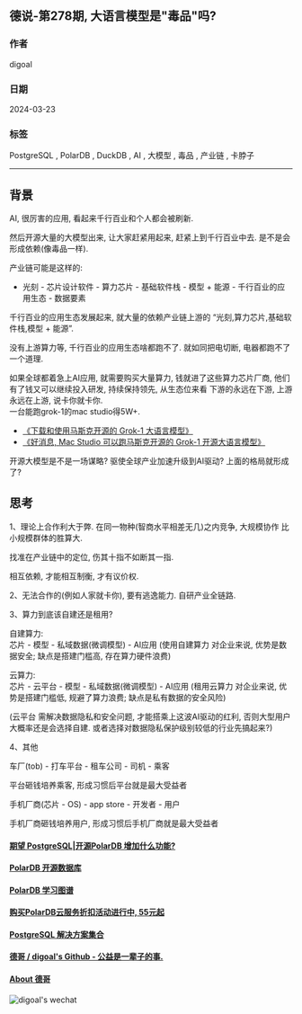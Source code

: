 ## 德说-第278期, 大语言模型是"毒品"吗?       
                              
### 作者                              
digoal                              
                              
### 日期                              
2024-03-23                      
                              
### 标签             
PostgreSQL , PolarDB , DuckDB , AI , 大模型 , 毒品 , 产业链 , 卡脖子        
                              
----                              
                              
## 背景      
AI, 很厉害的应用, 看起来千行百业和个人都会被刷新.    
  
然后开源大量的大模型出来, 让大家赶紧用起来, 赶紧上到千行百业中去. 是不是会形成依赖(像毒品一样).     
  
产业链可能是这样的:    
- 光刻 - 芯片设计软件 - 算力芯片 - 基础软件栈 - 模型  + 能源 - 千行百业的应用生态 - 数据要素     
  
千行百业的应用生态发展起来, 就大量的依赖产业链上游的 “光刻,算力芯片,基础软件栈,模型 + 能源”.    
  
没有上游算力等, 千行百业的应用生态啥都跑不了.  就如同把电切断, 电器都跑不了一个道理.    
  
如果全球都着急上AI应用, 就需要购买大量算力, 钱就进了这些算力芯片厂商, 他们有了钱又可以继续投入研发, 持续保持领先, 从生态位来看 下游的永远在下游, 上游永远在上游, 说卡你就卡你.     
一台能跑grok-1的mac studio得5W+.   
- [《下载和使用马斯克开源的 Grok-1 大语言模型》](../202403/20240323_02.md)  
- [《好消息, Mac Studio 可以跑马斯克开源的 Grok-1 开源大语言模型》](../202403/20240323_01.md)  
  
开源大模型是不是一场谋略? 驱使全球产业加速升级到AI驱动? 上面的格局就形成了?      
  
  
## 思考    
1、理论上合作利大于弊.   在同一物种(智商水平相差无几)之内竞争, 大规模协作 比 小规模群体的胜算大.      
  
找准在产业链中的定位, 伤其十指不如断其一指.     
  
相互依赖, 才能相互制衡, 才有议价权.     
  
2、无法合作的(例如人家就卡你), 要有逃逸能力. 自研产业全链路.   
    
3、算力到底该自建还是租用?  
  
自建算力:   
芯片 - 模型 - 私域数据(微调模型) - AI应用     (使用自建算力 对企业来说, 优势是数据安全; 缺点是搭建门槛高, 存在算力硬件浪费)      
  
云算力:   
芯片 - 云平台 - 模型 - 私域数据(微调模型) - AI应用   (租用云算力 对企业来说, 优势是搭建门槛低, 规避了算力浪费; 缺点是私有数据的安全风险)     
  
(云平台 需解决数据隐私和安全问题, 才能搭乘上这波AI驱动的红利, 否则大型用户大概率还是会选择自建. 或者选择对数据隐私保护级别较低的行业先搞起来?)     
  
  
4、其他   
  
车厂(tob) - 打车平台 - 租车公司 - 司机 - 乘客    
  
平台砸钱培养乘客, 形成习惯后平台就是最大受益者   
  
手机厂商(芯片 - OS) - app store - 开发者 - 用户  
  
手机厂商砸钱培养用户, 形成习惯后手机厂商就是最大受益者   
  
  
  
  
#### [期望 PostgreSQL|开源PolarDB 增加什么功能?](https://github.com/digoal/blog/issues/76 "269ac3d1c492e938c0191101c7238216")
  
  
#### [PolarDB 开源数据库](https://openpolardb.com/home "57258f76c37864c6e6d23383d05714ea")
  
  
#### [PolarDB 学习图谱](https://www.aliyun.com/database/openpolardb/activity "8642f60e04ed0c814bf9cb9677976bd4")
  
  
#### [购买PolarDB云服务折扣活动进行中, 55元起](https://www.aliyun.com/activity/new/polardb-yunparter?userCode=bsb3t4al "e0495c413bedacabb75ff1e880be465a")
  
  
#### [PostgreSQL 解决方案集合](../201706/20170601_02.md "40cff096e9ed7122c512b35d8561d9c8")
  
  
#### [德哥 / digoal's Github - 公益是一辈子的事.](https://github.com/digoal/blog/blob/master/README.md "22709685feb7cab07d30f30387f0a9ae")
  
  
#### [About 德哥](https://github.com/digoal/blog/blob/master/me/readme.md "a37735981e7704886ffd590565582dd0")
  
  
![digoal's wechat](../pic/digoal_weixin.jpg "f7ad92eeba24523fd47a6e1a0e691b59")
  
